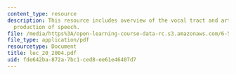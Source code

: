 ```yaml
---
content_type: resource
description: This resource includes overview of the vocal tract and articulators in
  production of speech.
file: /media/https%3A/open-learning-course-data-rc.s3.amazonaws.com/6-551j-acoustics-of-speech-and-hearing-fall-2004/fde642ba872a7bc1ced8ee61e46407d7_lec_20_2004.pdf
file_type: application/pdf
resourcetype: Document
title: lec_20_2004.pdf
uid: fde642ba-872a-7bc1-ced8-ee61e46407d7
---
```

